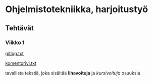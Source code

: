 # Ohjelmistotekniikka, harjoitustyö

## Tehtävät

### Viikko 1

[gitlog.txt](https://github.com/murmurian/ot-harjoitustyo/blob/master/laskarit/viikko1/gitlog.txt)

[komentorivi.txt](https://github.com/murmurian/ot-harjoitustyo/blob/master/laskarit/viikko1/komentorivi.txt)

tavallista tekstiä, joka sisältää **lihavoituja** ja *kursivoituja* osuuksia
